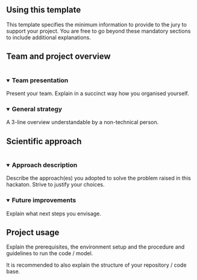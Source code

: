 ## Using this template

This template specifies the minimum information to provide to the jury to support your project. You are free to go beyond these mandatory sections to include additional explanations.



## Team and project overview 

<details open="open">
<summary><h3 style="display: inline-block">Team presentation</h2></summary>
Present your team. Explain in a succinct way how you organised yourself.
</details>

<details open="open">
<summary><h3 style="display: inline-block">General strategy</h2></summary>
A 3-line overview understandable by a non-technical person.
</details>

## Scientific approach

<details open="open">
<summary><h3 style="display: inline-block">Approach description</h2></summary>
Describe the approach(es) you adopted to solve the problem raised in this hackaton. Strive to justify your choices.
</details>

<details open="open">
<summary><h3 style="display: inline-block">Future improvements</h2></summary>
Explain what next steps you envisage.
</details>


## Project usage

Explain the prerequisites, the environment setup and the procedure and guidelines to run the code / model.

It is recommended to also explain the structure of your repository / code base.

